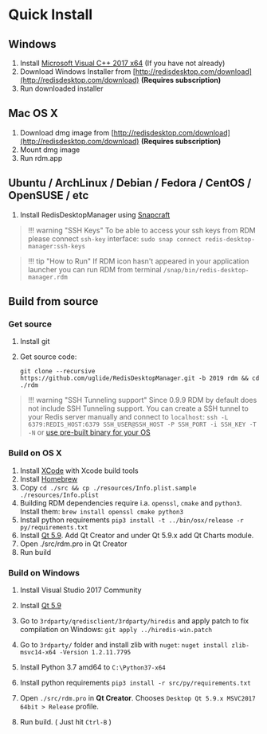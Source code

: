 # Quick Install

## Windows

1. Install [Microsoft Visual C++ 2017 x64](https://aka.ms/vs/15/release/vc_redist.x64.exe)  (If you have not already)
2. Download Windows Installer from [http://redisdesktop.com/download](http://redisdesktop.com/download) **(Requires subscription)**
3. Run downloaded installer

## Mac OS X

1. Download dmg image from [http://redisdesktop.com/download](http://redisdesktop.com/download) **(Requires subscription)**
2. Mount dmg image
3. Run rdm.app

## Ubuntu / ArchLinux / Debian / Fedora / CentOS / OpenSUSE / etc

1. Install RedisDesktopManager using [Snapcraft](https://snapcraft.io/redis-desktop-manager)

> !!! warning "SSH Keys"
    To be able to access your ssh keys from RDM please connect `ssh-key` interface:
    `sudo snap connect redis-desktop-manager:ssh-keys`
    
> !!! tip "How to Run"
    If RDM icon hasn't appeared in your application launcher you can run RDM from terminal `/snap/bin/redis-desktop-manager.rdm`

## Build from source

### Get source

1. Install git
2. Get source code:

    ```
    git clone --recursive https://github.com/uglide/RedisDesktopManager.git -b 2019 rdm && cd ./rdm
    ```

> !!! warning "SSH Tunneling support"
    Since 0.9.9 RDM by default does not include SSH Tunneling support. You can create a SSH tunnel to your Redis server manually and connect to `localhost`:
    `ssh -L 6379:REDIS_HOST:6379 SSH_USER@SSH_HOST -P SSH_PORT -i SSH_KEY -T -N` or [use pre-built binary for your OS](#quick-install)


### Build on OS X

1. Install [XCode](https://developer.apple.com/xcode/) with Xcode build tools
2. Install [Homebrew](http://brew.sh/)
3. Copy `cd ./src && cp ./resources/Info.plist.sample ./resources/Info.plist`
4. Building RDM dependencies require i.a. `openssl`, `cmake` and `python3`. Install them: `brew install openssl cmake python3`
5. Install python requirements `pip3 install -t ../bin/osx/release -r py/requirements.txt`
6. Install [Qt 5.9](http://www.qt.io/download-open-source/#section-2). Add Qt Creator and under Qt 5.9.x add Qt Charts module.
7. Open ./src/rdm.pro in Qt Creator
8. Run build

### Build on Windows

1. Install Visual Studio 2017 Community

2. Install [Qt 5.9](https://www.qt.io/download)

3. Go to `3rdparty/qredisclient/3rdparty/hiredis` and apply patch to fix compilation on Windows:
`git apply ../hiredis-win.patch`

4. Go to `3rdparty/` folder and install zlib with `nuget`: `nuget install zlib-msvc14-x64 -Version 1.2.11.7795`

5. Install Python 3.7 amd64 to `C:\Python37-x64`

6. Install python requirements `pip3 install -r src/py/requirements.txt`

7. Open `./src/rdm.pro` in **Qt Creator**.  Chooses `Desktop Qt 5.9.x MSVC2017 64bit > Release` profile.

8. Run build. ( Just hit `Ctrl-B` )
